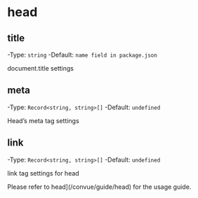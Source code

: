 # head

## title

-Type: `string`
-Default: `name field in package.json`

document.title settings

## meta

-Type: `Record<string, string>[]`
-Default: `undefined`

Head’s meta tag settings

## link

-Type: `Record<string, string>[]`
-Default: `undefined`

link tag settings for head

Please refer to head](/convue/guide/head) for the usage guide.
